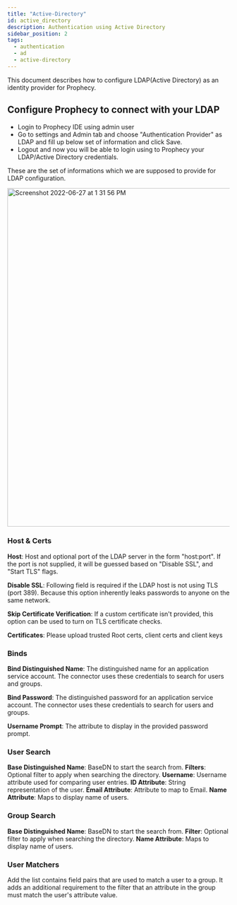 ```yaml
---
title: "Active-Directory"
id: active_directory
description: Authentication using Active Directory
sidebar_position: 2
tags:
  - authentication
  - ad
  - active-directory
---
```


This document describes how to configure LDAP(Active Directory) as an identity provider for Prophecy.

## Configure Prophecy to connect with your LDAP

- Login to Prophecy IDE using admin user
- Go to settings and Admin tab and choose "Authentication Provider" as LDAP and fill up below set of information and click Save.
- Logout and now you will be able to login using to Prophecy your LDAP/Active Directory credentials.

These are the set of informations which we are supposed to provide for LDAP configuration.

<img width="766" alt="Screenshot 2022-06-27 at 1 31 56 PM" src="https://user-images.githubusercontent.com/59466885/176030504-1420d323-5969-4f3f-98ae-996e1e63ed38.png" />

### Host & Certs

**Host**: Host and optional port of the LDAP server in the form "host:port". If the port is not supplied, it will be guessed based on "Disable SSL", and "Start TLS" flags.

**Disable SSL**: Following field is required if the LDAP host is not using TLS (port 389). Because this option inherently leaks passwords to anyone on the same network.

**Skip Certificate Verification**: If a custom certificate isn't provided, this option can be used to turn on TLS certificate checks.

**Certificates**: Please upload trusted Root certs, client certs and client keys

### Binds

**Bind Distinguished Name**: The distinguished name for an application service account. The connector uses these credentials to search for users and groups.

**Bind Password**: The distinguished password for an application service account. The connector uses these credentials to search for users and groups.

**Username Prompt**: The attribute to display in the provided password prompt.

### User Search

**Base Distinguished Name**: BaseDN to start the search from.
**Filters**: Optional filter to apply when searching the directory.
**Username**: Username attribute used for comparing user entries.
**ID Attribute**: String representation of the user.
**Email Attribute**: Attribute to map to Email.
**Name Attribute**: Maps to display name of users.

### Group Search

**Base Distinguished Name**: BaseDN to start the search from.
**Filter**: Optional filter to apply when searching the directory.
**Name Attribute**: Maps to display name of users.

### User Matchers

Add the list contains field pairs that are used to match a user to a group. It adds an additional requirement to the filter that an attribute in the group must match the user's attribute value.
